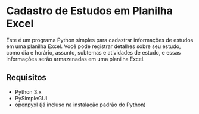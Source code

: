 # Cadastro de Estudos em Planilha Excel

Este é um programa Python simples para cadastrar informações de estudos em uma planilha Excel. Você pode registrar detalhes sobre seu estudo, como dia e horário, assunto, subtemas e atividades de estudo, e essas informações serão armazenadas em uma planilha Excel.

## Requisitos

- Python 3.x
- PySimpleGUI
- openpyxl (já incluso na instalação padrão do Python)
